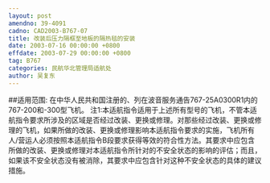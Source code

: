 ```yaml
---
layout: post
amendno: 39-4091
cadno: CAD2003-B767-07
title: 改装后压力隔框至地板的隔热毯的安装
date: 2003-07-16 00:00:00 +0800
effdate: 2003-07-29 00:00:00 +0800
tag: B767
categories: 民航华北管理局适航处
author: 吴复东
---
```


##适用范围:
在中华人民共和国注册的、列在波音服务通告767-25A0300R1内的767-200和-300型飞机。
注1:本适航指令适用于上述所有型号的飞机，不管本适航指令要求所涉及的区域是否经过改装、更换或修理。对那些经过改装、更换或修理的飞机，如果所做的改装、更换或修理影响本适航指令要求的实施，飞机所有人/营运人必须按照本适航指令B段要求获得等效的符合性方法。其要求中应包含所做的改装、更换或修理对本适航指令所针对的不安全状态的影响的评估；而且，如果该不安全状态没有被消除，其要求中应包含针对这种不安全状态的具体的建议措施。

